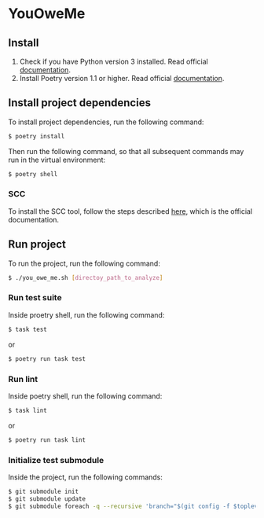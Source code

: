 # YouOweMe

## Install

1. Check if you have Python version 3 installed. Read official [documentation](https://www.python.org/downloads/).
2. Install Poetry version 1.1 or higher. Read official [documentation](https://python-poetry.org/docs/).

## Install project dependencies

To install project dependencies, run the following command:

```bash
$ poetry install
```
Then run the following command, so that all subsequent commands may run in the virtual environment:

```bash
$ poetry shell
```

### SCC

To install the SCC tool, follow the steps described [here](https://github.com/boyter/scc), which is the official documentation.

## Run project

To run the project, run the following command:

```bash
$ ./you_owe_me.sh [directoy_path_to_analyze]
```

### Run test suite

Inside proetry shell, run the following command:

```bash
$ task test
```

or

```bash
$ poetry run task test
```

### Run lint

Inside poetry shell, run the following command:

```bash
$ task lint
```

or

```bash
$ poetry run task lint
```

### Initialize test submodule
Inside the project, run the following commands:

```bash
$ git submodule init
$ git submodule update
$ git submodule foreach -q --recursive 'branch="$(git config -f $toplevel/.gitmodules submodule.$name.branch)"; git switch $branch'
```

